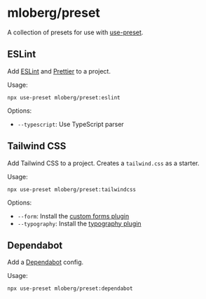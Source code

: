# mloberg/preset

A collection of presets for use with [use-preset](https://usepreset.dev/).

## ESLint

Add [ESLint](https://eslint.org/) and [Prettier](https://prettier.io/) to a project.

Usage:

    npx use-preset mloberg/preset:eslint

Options:

* `--typescript`: Use TypeScript parser

## Tailwind CSS

Add Tailwind CSS to a project. Creates a `tailwind.css` as a starter.

Usage:

    npx use-preset mloberg/preset:tailwindcss

Options:

* `--form`: Install the [custom forms plugin](https://github.com/tailwindlabs/tailwindcss-custom-forms)
* `--typography`: Install the [typography plugin](https://github.com/tailwindlabs/tailwindcss-typography)

## Dependabot

Add a [Dependabot](https://docs.github.com/en/github/administering-a-repository/about-github-dependabot-version-updates)
config.

Usage:

    npx use-preset mloberg/preset:dependabot
